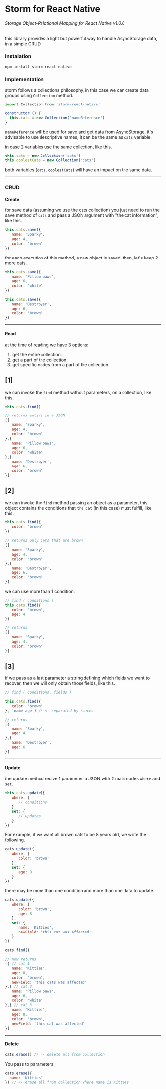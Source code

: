 # Storm for React Native

###### Storage Object-Relational Mapping for React Native v1.0.0

this library provides a light but powerful way to handle AsyncStorage data, in a simple CRUD.

### Instalation

`npm install storm-react-native`

### Implementation

storm follows a collections philosophy, in this case we can create data groups using `Collection` method.

```js
import Collection from 'storm-react-native'

constructor () {
  this.cats = new Collection('nameReference')
}
```
`nameReference` will be used for save and get data from AsyncStorage, it's advisable to use descriptive names, it can be the same as `cats` variable.

in case 2 variables use the same collection, like this.

```js
this.cats = new Collection('cats')
this.coolestCats = new Collection('cats')
```

both variables (`cats`, `coolestCats`) will have an impact on the same data.

---

### CRUD

#### Create

for save data (assuming we use the cats collection) you just need to run the save method of `cats` and pass a JSON argument with "the cat information", like this.

```js
this.cats.save({
   name: 'Sparky',
   age: 4,
   color: 'brown'
})
```
for each execution of this method, a new object is saved, then, let's keep 2 more cats.
```js
this.cats.save({
   name: 'Pillow paws',
   age: 6,
   color: 'white'
})

this.cats.save({
   name: 'Destroyer',
   age: 6,
   color: 'brown'
})
```
---
#### Read

at the time of reading we have 3 options:

1. get the entire collection.
2. get a part of the collection.
3. get specific nodes from a part of the collection.

## [1]
we can invoke the `find` method without parameters, on a collection, like this.

```js
this.cats.find()

// returns entire in a JSON
[{
   name: 'Sparky',
   age: 4,
   color: 'brown'
},{
   name: 'Pillow paws',
   age: 6,
   color: 'white'
},{
   name: 'Destroyer',
   age: 6,
   color: 'brown'
}]
```

## [2]
we can invoke the `find` method passing an object as a parameter, this object contains the conditions that `the cat` (in this case) must fulfill, like this.

```js
this.cats.find({
   color: 'brown'
})

// returns only cats that are brown
[{
   name: 'Sparky',
   age: 4,
   color: 'brown'
},{
   name: 'Destroyer',
   age: 6,
   color: 'brown'
}]
```
we can use more than 1 condition.
```js
// find ( conditions )
this.cats.find({
   color: 'brown',
   age: 4
})

// returns
[{
   name: 'Sparky',
   age: 4,
   color: 'brown'
}]
```

## [3]
if we pass as a last parameter a string defining which fields we want to recover, then we will only obtain those fields, like this.

```js
// find ( conditions, fields )

this.cats.find({
   color: 'brown'
}, 'name age') // <- separated by spaces

// returns
[{
   name: 'Sparky',
   age: 4
},{
   name: 'Destroyer',
   age: 6
}]
```

---
#### Update

the update method recive 1 parameter, a JSON with 2 main nodes `where` and `set`.

```js
this.cats.update({
   where: {
      // conditions
   },
   set: {
      // updates
   }
})
```
For example, if we want all brown cats to be 8 years old, we write the following.

```js
cats.update({
   where: {
      color: 'brown'
   },
   set: {
      age: 8
   }
})
```
there may be more than one condition and more than one data to update.
```js
cats.update({
   where: {
      color: 'brown',
      age: 8
   },
   set: {
      name: 'Kitties',
      newField: 'this cat was affected'
   }
})

cats.find()

// now returns
[{ // cat 1
   name: 'Kitties',
   age: 8,
   color: 'brown',
   newField: 'this cats was affected'
},{ // cat 2
   name: 'Pillow paws',
   age: 6,
   color: 'white'
},{ // cat 3
   name: 'Kitties',
   age: 8,
   color: 'brown',
   newField: 'this cat was affected'
}]
```
---
#### Delete

```js
cats.erase() // <- delete all from collection
```

You pass to parameters

```js
cats.erase({
  name: 'Kitties'
}) // <- erase all from collection where name is Kitties
```
